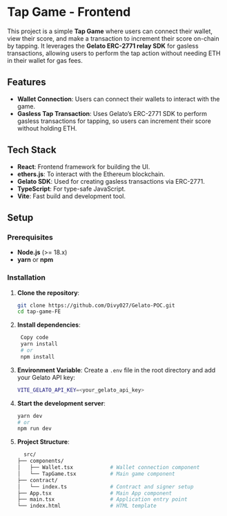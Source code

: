 # Tap Game - Frontend

This project is a simple **Tap Game** where users can connect their wallet, view their score, and make a transaction to increment their score on-chain by tapping. It leverages the **Gelato ERC-2771 relay SDK** for gasless transactions, allowing users to perform the tap action without needing ETH in their wallet for gas fees.

## Features
- **Wallet Connection**: Users can connect their wallets to interact with the game.
- **Gasless Tap Transaction**: Uses Gelato’s ERC-2771 SDK to perform gasless transactions for tapping, so users can increment their score without holding ETH.

## Tech Stack
- **React**: Frontend framework for building the UI.
- **ethers.js**: To interact with the Ethereum blockchain.
- **Gelato SDK**: Used for creating gasless transactions via ERC-2771.
- **TypeScript**: For type-safe JavaScript.
- **Vite**: Fast build and development tool.

## Setup

### Prerequisites
- **Node.js** (>= 18.x)
- **yarn** or **npm**

### Installation

1. **Clone the repository**:
   ```bash
   git clone https://github.com/Divy027/Gelato-POC.git
   cd tap-game-FE

2. **Install dependencies**:
   ```bash
    Copy code
    yarn install
    # or
    npm install

 3. **Environment Variable**:
    Create a `.env` file in the root directory and add your Gelato API key:
 
    ```bash
    VITE_GELATO_API_KEY=<your_gelato_api_key>

 4. **Start the development server**:
    ```bash
    yarn dev
    # or
    npm run dev

 5. **Project Structure**:
    ```bash
      src/
    ├── components/
    │   ├── Wallet.tsx            # Wallet connection component
    │   └── TapGame.tsx           # Main game component
    ├── contract/
    │   └── index.ts              # Contract and signer setup
    ├── App.tsx                   # Main App component
    ├── main.tsx                  # Application entry point
    └── index.html                # HTML template




